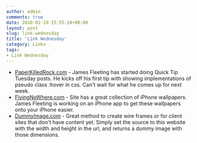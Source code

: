 ```yaml
---
author: admin
comments: true
date: 2010-02-10 15:55:24+00:00
layout: post
slug: link-wednesday
title: 'Link Wednesday'
category: Links
tags:
- Link Wednesday
---
```


  * [PaperKilledRock.com](http://paperkilledrock.com/) - James Fleeting has started doing Quick Tip Tuesday posts. He kicks off his first tip with showing implementations of pseudo class :hover in css. Can't wait for what he comes up for next week.
  * [FlyingNoWhere.com](http://flyingnowhere.com/) - Site has a great collection of iPhone wallpapers. James Fleeting is working on an iPhone app to get these wallpapers onto your iPhone easier.
  * [DummyImage.com](http://dummyimage.com/) - Great method to create wire frames or for client sites that don't have content yet. Simply set the source to this website with the width and height in the url, and returns a dummy image with those dimensions.